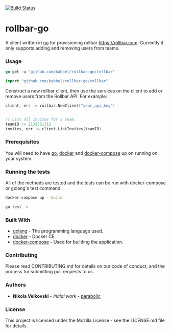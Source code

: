 [![Build Status](https://travis-ci.org/babbel/rollbar-go.svg?branch=master)](https://travis-ci.org/babbel/rollbar-go)

# rollbar-go

A client written in [go](https://golang.org/) for provisioning rollbar https://rollbar.com. Currently it only supports adding and removing users from teams.

### Usage

```go
go get -u "github.com/babbel/rollbar-go/rollbar"
```

```go
import "github.com/babbel/rollbar-go/rollbar"
```
Construct a new rollbar client, then use the  services on the client to add or remove users from the Rollbar API. For example:

```go
client, err := rollbar.NewClient("your_api_key")


// List all invites for a team.
teamID := 2131551312
invites, err := client.ListInvites(teamID)
```

### Prerequisites

You will need to have [go](https://golang.org/), [docker](https://www.docker.com/community-edition#/download) and [docker-compose](https://docs.docker.com/compose/install/) up on running on your system.

### Running the tests

All of the methods are tested and the tests can be run with docker-compose or golang's test command:

```bash
docker-compose up --build
```
```bash
go test -v
```

### Built With

* [golang](https://golang.org/) - The programming language used.
* [docker](https://www.docker.com/community-edition) - Docker CE.
* [docker-compose](https://docs.docker.com/compose/) - Used for building the application.

### Contributing

Please read CONTRIBUTING.md for details on our code of conduct, and the process for submitting pull requests to us.

### Authors

* **Nikola Velkovski** - *Initial work* - [parabolic](https://github.com/parabolic)

### License

This project is licensed under the Mozilla License - see the LICENSE.md file for details.

